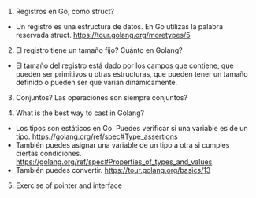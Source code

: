 1. Registros en Go, como struct?
  - Un registro es una estructura de datos. En Go utilizas la palabra reservada struct.
https://tour.golang.org/moretypes/5

2. El registro tiene un tamaño fijo? Cuánto en Golang?
  - El tamaño del registro está dado por los campos que contiene, que pueden ser primitivos u otras estructuras, que pueden tener un tamaño definido o pueden ser que varían dinámicamente.

3. Conjuntos? Las operaciones son siempre conjuntos?

4. What is the best way to cast in Golang?
  - Los tipos son estáticos en Go. Puedes verificar si una variable es de un tipo. https://golang.org/ref/spec#Type_assertions
  - También puedes asignar una variable de un tipo a otra si cumples ciertas condiciones. https://golang.org/ref/spec#Properties_of_types_and_values
  - También puedes convertir. https://tour.golang.org/basics/13

5. Exercise of pointer and interface

